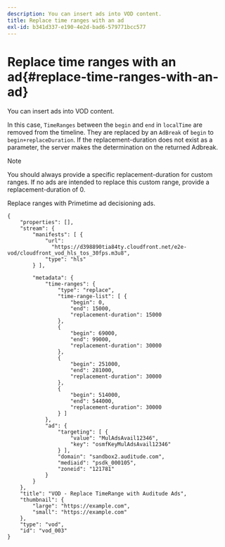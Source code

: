 ```yaml
---
description: You can insert ads into VOD content.
title: Replace time ranges with an ad
exl-id: b341d337-e190-4e2d-bad6-579771bcc577
---
```

# Replace time ranges with an ad{#replace-time-ranges-with-an-ad}

You can insert ads into VOD content.

In this case, `TimeRanges` between the `begin` and `end` in `localTime` are removed from the timeline. They are replaced by an `AdBreak` of `begin` to `begin+replaceDuration`. If the replacement-duration does not exist as a parameter, the server makes the determination on the returned Adbreak.

>[!NOTE]
>
>You should always provide a specific replacement-duration for custom ranges. If no ads are intended to replace this custom range, provide a replacement-duration of 0.

 Replace ranges with Primetime ad decisioning ads.

   ```
   {   
       "properties": [],
       "stream": {
           "manifests": [ {
               "url": 
                 "https://d398890tia84ty.cloudfront.net/e2e-vod/cloudfront_vod_hls_tos_30fps.m3u8",
               "type": "hls"
           } ],
                    
           "metadata": {
               "time-ranges": {
                   "type": "replace",
                   "time-range-list": [ {
                       "begin": 0,
                       "end": 15000,
                       "replacement-duration": 15000 
                   },
                   {
                       "begin": 69000,
                       "end": 99000,
                       "replacement-duration": 30000
                   },
                   {
                       "begin": 251000,
                       "end": 281000,
                       "replacement-duration": 30000
                   },
                   {
                       "begin": 514000,
                       "end": 544000,
                       "replacement-duration": 30000
                   } ]
               },
               "ad": {
                   "targeting": [ {
                       "value": "MulAdsAvail12346",
                       "key": "osmfKeyMulAdsAvail12346"
                   } ],
                   "domain": "sandbox2.auditude.com",
                   "mediaid": "psdk_000105",
                   "zoneid": "121781"
               }     
           }
       },   
       "title": "VOD - Replace TimeRange with Auditude Ads",
       "thumbnail": {
           "large": "https://example.com",
           "small": "https://example.com"
       },
       "type": "vod",
       "id": "vod_003"
   }
   
   ```
